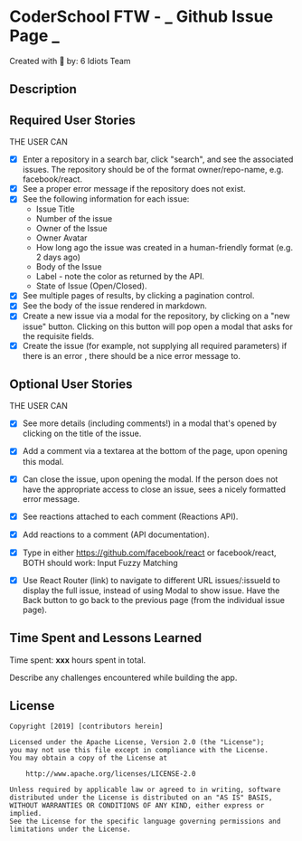 # CoderSchool FTW - _ Github Issue Page _

Created with :blue_heart: by: 6 Idiots Team

## Description

[//]: # "## Gif Walkthrough"
[//]: # "Here's a walkthrough of implemented user stories."

## Required User Stories

THE USER CAN

- [x] Enter a repository in a search bar, click "search", and see the associated issues. The repository should be of the format owner/repo-name, e.g. facebook/react.
- [x] See a proper error message if the repository does not exist.
- [x] See the following information for each issue:
  - Issue Title
  - Number of the issue
  - Owner of the Issue
  - Owner Avatar
  - How long ago the issue was created in a human-friendly format (e.g. 2 days ago)
  - Body of the Issue
  - Label - note the color as returned by the API.
  - State of Issue (Open/Closed).
- [x] See multiple pages of results, by clicking a pagination control.
- [x] See the body of the issue rendered in markdown.
- [x] Create a new issue via a modal for the repository, by clicking on a "new issue" button. Clicking on this button will pop open a modal that asks for the requisite fields.
- [x] Create the issue (for example, not supplying all required parameters) if there is an error , there should be a nice error message to.

## Optional User Stories

THE USER CAN

- [x] See more details (including comments!) in a modal that's opened by clicking on the title of the issue.
- [x] Add a comment via a textarea at the bottom of the page, upon opening this modal.
- [x] Can close the issue, upon opening the modal. If the person does not have the appropriate access to close an issue, sees a nicely formatted error message.
- [x] See reactions attached to each comment (Reactions API).
- [x] Add reactions to a comment (API documentation).

- [x] Type in either https://github.com/facebook/react or facebook/react, BOTH should work: Input Fuzzy Matching

- [x] Use React Router (link) to navigate to different URL issues/:issueId to display the full issue, instead of using Modal to show issue. Have the Back button to go back to the previous page (from the individual issue page).

## Time Spent and Lessons Learned

Time spent: **xxx** hours spent in total.

Describe any challenges encountered while building the app.

## License

    Copyright [2019] [contributors herein]

    Licensed under the Apache License, Version 2.0 (the "License");
    you may not use this file except in compliance with the License.
    You may obtain a copy of the License at

        http://www.apache.org/licenses/LICENSE-2.0

    Unless required by applicable law or agreed to in writing, software
    distributed under the License is distributed on an "AS IS" BASIS,
    WITHOUT WARRANTIES OR CONDITIONS OF ANY KIND, either express or implied.
    See the License for the specific language governing permissions and
    limitations under the License.
